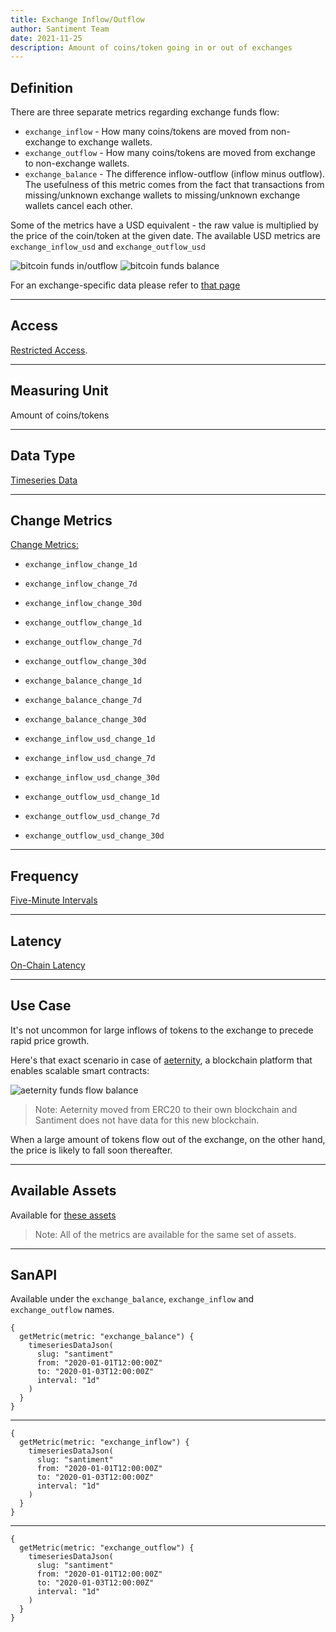 ```yaml
---
title: Exchange Inflow/Outflow
author: Santiment Team
date: 2021-11-25
description: Amount of coins/token going in or out of exchanges
---
```


## Definition

There are three separate metrics regarding exchange funds flow:

- `exchange_inflow` - How many coins/tokens are moved from non-exchange to
  exchange wallets.
- `exchange_outflow` - How many coins/tokens are moved from exchange to
  non-exchange wallets.
- `exchange_balance` - The difference inflow-outflow (inflow minus outflow). The
  usefulness of this metric comes from the fact that transactions from
  missing/unknown exchange wallets to missing/unknown exchange wallets cancel
  each other.

Some of the metrics have a USD equivalent - the raw value is multiplied by the
price of the coin/token at the given date. The available USD metrics are
`exchange_inflow_usd` and `exchange_outflow_usd`

![bitcoin funds in/outflow](bitcoin-funds-inflow-outflow.png)
![bitcoin funds balance](bitcoin-funds-flow-balance.png)

For an exchange-specific data please refer to [that page](/metrics/labeled-exchange)

---

## Access

[Restricted Access](/metrics/details/access#restricted-access).

---

## Measuring Unit

Amount of coins/tokens

---

## Data Type

[Timeseries Data](/metrics/details/data-type#timeseries-data)

---

## Change Metrics

[Change Metrics:](/metrics/details/change_metrics)

* `exchange_inflow_change_1d`
* `exchange_inflow_change_7d`
* `exchange_inflow_change_30d`

* `exchange_outflow_change_1d`
* `exchange_outflow_change_7d`
* `exchange_outflow_change_30d`

* `exchange_balance_change_1d`
* `exchange_balance_change_7d`
* `exchange_balance_change_30d`

* `exchange_inflow_usd_change_1d`
* `exchange_inflow_usd_change_7d`
* `exchange_inflow_usd_change_30d`

* `exchange_outflow_usd_change_1d`
* `exchange_outflow_usd_change_7d`
* `exchange_outflow_usd_change_30d`

---

## Frequency

[Five-Minute Intervals](/metrics/details/frequency#five-minute-frequency)

---

## Latency

[On-Chain Latency](/metrics/details/latency#on-chain-latency)

---

## Use Case

It's not uncommon for large inflows of tokens to the exchange to precede
rapid price growth.

Here's that exact scenario in case of
[aeternity](https://aeternity.com/), a blockchain platform that enables
scalable smart contracts:

![aeternity funds flow balance](aeternity-funds-flow-balance.png)

> Note: Aeternity moved from ERC20 to their own blockchain and Santiment does not have data for this new blockchain.

When a large amount of tokens flow out of the exchange, on the other
hand, the price is likely to fall soon thereafter.

---

## Available Assets

Available for [these
assets](<https://api.santiment.net/graphiql?variables=&query=%7B%0A%20%20getMetric(metric%3A%20%22exchange_balance%22)%20%7B%0A%20%20%20%20metadata%20%7B%0A%20%20%20%20%20%20availableSlugs%0A%20%20%20%20%7D%0A%20%20%7D%0A%7D%0A>)

> Note: All of the metrics are available for the same set of assets.

---

## SanAPI

Available under the `exchange_balance`, `exchange_inflow` and `exchange_outflow` names.

```graphql-explorer
{
  getMetric(metric: "exchange_balance") {
    timeseriesDataJson(
      slug: "santiment"
      from: "2020-01-01T12:00:00Z"
      to: "2020-01-03T12:00:00Z"
      interval: "1d"
    )
  }
}
```

---

```graphql-explorer
{
  getMetric(metric: "exchange_inflow") {
    timeseriesDataJson(
      slug: "santiment"
      from: "2020-01-01T12:00:00Z"
      to: "2020-01-03T12:00:00Z"
      interval: "1d"
    )
  }
}
```

---

```graphql-explorer
{
  getMetric(metric: "exchange_outflow") {
    timeseriesDataJson(
      slug: "santiment"
      from: "2020-01-01T12:00:00Z"
      to: "2020-01-03T12:00:00Z"
      interval: "1d"
    )
  }
}
```
